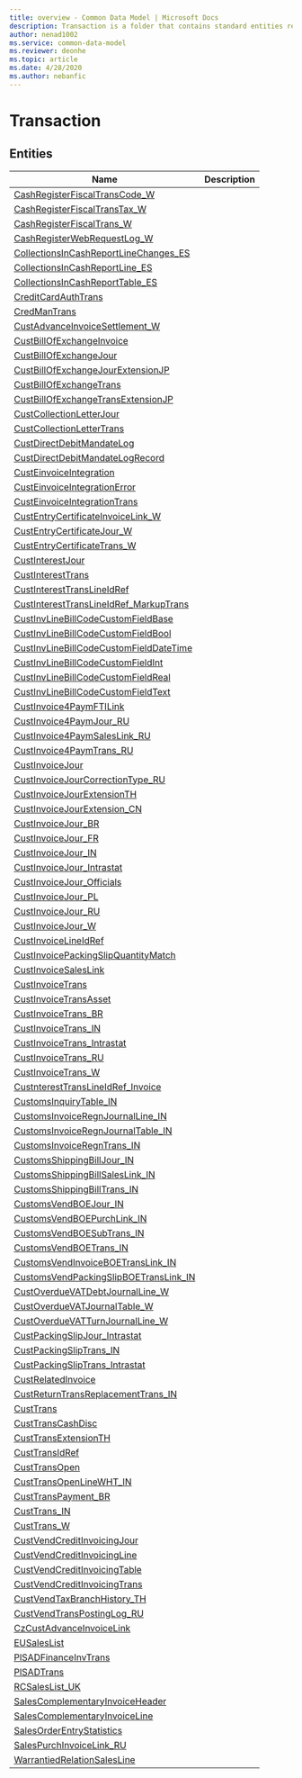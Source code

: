 ```yaml
---
title: overview - Common Data Model | Microsoft Docs
description: Transaction is a folder that contains standard entities related to the Common Data Model.
author: nenad1002
ms.service: common-data-model
ms.reviewer: deonhe
ms.topic: article
ms.date: 4/28/2020
ms.author: nebanfic
---
```


# Transaction


## Entities

|Name|Description|
|---|---|
|[CashRegisterFiscalTransCode_W](CashRegisterFiscalTransCode_W.md)||
|[CashRegisterFiscalTransTax_W](CashRegisterFiscalTransTax_W.md)||
|[CashRegisterFiscalTrans_W](CashRegisterFiscalTrans_W.md)||
|[CashRegisterWebRequestLog_W](CashRegisterWebRequestLog_W.md)||
|[CollectionsInCashReportLineChanges_ES](CollectionsInCashReportLineChanges_ES.md)||
|[CollectionsInCashReportLine_ES](CollectionsInCashReportLine_ES.md)||
|[CollectionsInCashReportTable_ES](CollectionsInCashReportTable_ES.md)||
|[CreditCardAuthTrans](CreditCardAuthTrans.md)||
|[CredManTrans](CredManTrans.md)||
|[CustAdvanceInvoiceSettlement_W](CustAdvanceInvoiceSettlement_W.md)||
|[CustBillOfExchangeInvoice](CustBillOfExchangeInvoice.md)||
|[CustBillOfExchangeJour](CustBillOfExchangeJour.md)||
|[CustBillOfExchangeJourExtensionJP](CustBillOfExchangeJourExtensionJP.md)||
|[CustBillOfExchangeTrans](CustBillOfExchangeTrans.md)||
|[CustBillOfExchangeTransExtensionJP](CustBillOfExchangeTransExtensionJP.md)||
|[CustCollectionLetterJour](CustCollectionLetterJour.md)||
|[CustCollectionLetterTrans](CustCollectionLetterTrans.md)||
|[CustDirectDebitMandateLog](CustDirectDebitMandateLog.md)||
|[CustDirectDebitMandateLogRecord](CustDirectDebitMandateLogRecord.md)||
|[CustEinvoiceIntegration](CustEinvoiceIntegration.md)||
|[CustEinvoiceIntegrationError](CustEinvoiceIntegrationError.md)||
|[CustEinvoiceIntegrationTrans](CustEinvoiceIntegrationTrans.md)||
|[CustEntryCertificateInvoiceLink_W](CustEntryCertificateInvoiceLink_W.md)||
|[CustEntryCertificateJour_W](CustEntryCertificateJour_W.md)||
|[CustEntryCertificateTrans_W](CustEntryCertificateTrans_W.md)||
|[CustInterestJour](CustInterestJour.md)||
|[CustInterestTrans](CustInterestTrans.md)||
|[CustInterestTransLineIdRef](CustInterestTransLineIdRef.md)||
|[CustInterestTransLineIdRef_MarkupTrans](CustInterestTransLineIdRef_MarkupTrans.md)||
|[CustInvLineBillCodeCustomFieldBase](CustInvLineBillCodeCustomFieldBase.md)||
|[CustInvLineBillCodeCustomFieldBool](CustInvLineBillCodeCustomFieldBool.md)||
|[CustInvLineBillCodeCustomFieldDateTime](CustInvLineBillCodeCustomFieldDateTime.md)||
|[CustInvLineBillCodeCustomFieldInt](CustInvLineBillCodeCustomFieldInt.md)||
|[CustInvLineBillCodeCustomFieldReal](CustInvLineBillCodeCustomFieldReal.md)||
|[CustInvLineBillCodeCustomFieldText](CustInvLineBillCodeCustomFieldText.md)||
|[CustInvoice4PaymFTILink](CustInvoice4PaymFTILink.md)||
|[CustInvoice4PaymJour_RU](CustInvoice4PaymJour_RU.md)||
|[CustInvoice4PaymSalesLink_RU](CustInvoice4PaymSalesLink_RU.md)||
|[CustInvoice4PaymTrans_RU](CustInvoice4PaymTrans_RU.md)||
|[CustInvoiceJour](CustInvoiceJour.md)||
|[CustInvoiceJourCorrectionType_RU](CustInvoiceJourCorrectionType_RU.md)||
|[CustInvoiceJourExtensionTH](CustInvoiceJourExtensionTH.md)||
|[CustInvoiceJourExtension_CN](CustInvoiceJourExtension_CN.md)||
|[CustInvoiceJour_BR](CustInvoiceJour_BR.md)||
|[CustInvoiceJour_FR](CustInvoiceJour_FR.md)||
|[CustInvoiceJour_IN](CustInvoiceJour_IN.md)||
|[CustInvoiceJour_Intrastat](CustInvoiceJour_Intrastat.md)||
|[CustInvoiceJour_Officials](CustInvoiceJour_Officials.md)||
|[CustInvoiceJour_PL](CustInvoiceJour_PL.md)||
|[CustInvoiceJour_RU](CustInvoiceJour_RU.md)||
|[CustInvoiceJour_W](CustInvoiceJour_W.md)||
|[CustInvoiceLineIdRef](CustInvoiceLineIdRef.md)||
|[CustInvoicePackingSlipQuantityMatch](CustInvoicePackingSlipQuantityMatch.md)||
|[CustInvoiceSalesLink](CustInvoiceSalesLink.md)||
|[CustInvoiceTrans](CustInvoiceTrans.md)||
|[CustInvoiceTransAsset](CustInvoiceTransAsset.md)||
|[CustInvoiceTrans_BR](CustInvoiceTrans_BR.md)||
|[CustInvoiceTrans_IN](CustInvoiceTrans_IN.md)||
|[CustInvoiceTrans_Intrastat](CustInvoiceTrans_Intrastat.md)||
|[CustInvoiceTrans_RU](CustInvoiceTrans_RU.md)||
|[CustInvoiceTrans_W](CustInvoiceTrans_W.md)||
|[CustnterestTransLineIdRef_Invoice](CustnterestTransLineIdRef_Invoice.md)||
|[CustomsInquiryTable_IN](CustomsInquiryTable_IN.md)||
|[CustomsInvoiceRegnJournalLine_IN](CustomsInvoiceRegnJournalLine_IN.md)||
|[CustomsInvoiceRegnJournalTable_IN](CustomsInvoiceRegnJournalTable_IN.md)||
|[CustomsInvoiceRegnTrans_IN](CustomsInvoiceRegnTrans_IN.md)||
|[CustomsShippingBillJour_IN](CustomsShippingBillJour_IN.md)||
|[CustomsShippingBillSalesLink_IN](CustomsShippingBillSalesLink_IN.md)||
|[CustomsShippingBillTrans_IN](CustomsShippingBillTrans_IN.md)||
|[CustomsVendBOEJour_IN](CustomsVendBOEJour_IN.md)||
|[CustomsVendBOEPurchLink_IN](CustomsVendBOEPurchLink_IN.md)||
|[CustomsVendBOESubTrans_IN](CustomsVendBOESubTrans_IN.md)||
|[CustomsVendBOETrans_IN](CustomsVendBOETrans_IN.md)||
|[CustomsVendInvoiceBOETransLink_IN](CustomsVendInvoiceBOETransLink_IN.md)||
|[CustomsVendPackingSlipBOETransLink_IN](CustomsVendPackingSlipBOETransLink_IN.md)||
|[CustOverdueVATDebtJournalLine_W](CustOverdueVATDebtJournalLine_W.md)||
|[CustOverdueVATJournalTable_W](CustOverdueVATJournalTable_W.md)||
|[CustOverdueVATTurnJournalLine_W](CustOverdueVATTurnJournalLine_W.md)||
|[CustPackingSlipJour_Intrastat](CustPackingSlipJour_Intrastat.md)||
|[CustPackingSlipTrans_IN](CustPackingSlipTrans_IN.md)||
|[CustPackingSlipTrans_Intrastat](CustPackingSlipTrans_Intrastat.md)||
|[CustRelatedInvoice](CustRelatedInvoice.md)||
|[CustReturnTransReplacementTrans_IN](CustReturnTransReplacementTrans_IN.md)||
|[CustTrans](CustTrans.md)||
|[CustTransCashDisc](CustTransCashDisc.md)||
|[CustTransExtensionTH](CustTransExtensionTH.md)||
|[CustTransIdRef](CustTransIdRef.md)||
|[CustTransOpen](CustTransOpen.md)||
|[CustTransOpenLineWHT_IN](CustTransOpenLineWHT_IN.md)||
|[CustTransPayment_BR](CustTransPayment_BR.md)||
|[CustTrans_IN](CustTrans_IN.md)||
|[CustTrans_W](CustTrans_W.md)||
|[CustVendCreditInvoicingJour](CustVendCreditInvoicingJour.md)||
|[CustVendCreditInvoicingLine](CustVendCreditInvoicingLine.md)||
|[CustVendCreditInvoicingTable](CustVendCreditInvoicingTable.md)||
|[CustVendCreditInvoicingTrans](CustVendCreditInvoicingTrans.md)||
|[CustVendTaxBranchHistory_TH](CustVendTaxBranchHistory_TH.md)||
|[CustVendTransPostingLog_RU](CustVendTransPostingLog_RU.md)||
|[CzCustAdvanceInvoiceLink](CzCustAdvanceInvoiceLink.md)||
|[EUSalesList](EUSalesList.md)||
|[PlSADFinanceInvTrans](PlSADFinanceInvTrans.md)||
|[PlSADTrans](PlSADTrans.md)||
|[RCSalesList_UK](RCSalesList_UK.md)||
|[SalesComplementaryInvoiceHeader](SalesComplementaryInvoiceHeader.md)||
|[SalesComplementaryInvoiceLine](SalesComplementaryInvoiceLine.md)||
|[SalesOrderEntryStatistics](SalesOrderEntryStatistics.md)||
|[SalesPurchInvoiceLink_RU](SalesPurchInvoiceLink_RU.md)||
|[WarrantiedRelationSalesLine](WarrantiedRelationSalesLine.md)||

